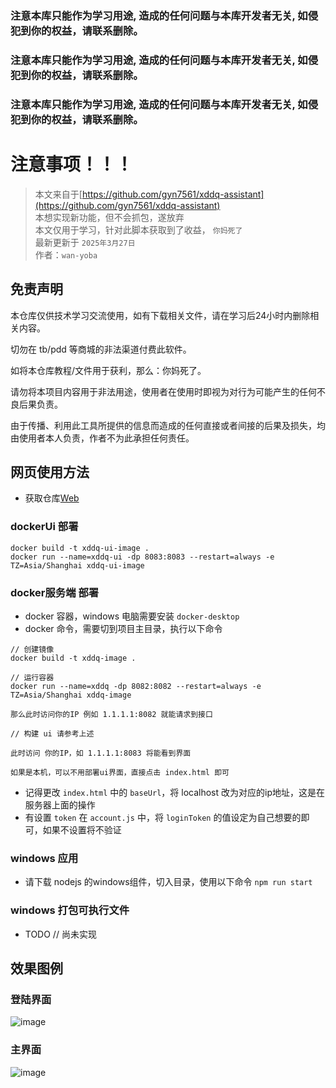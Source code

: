 ### **注意本库只能作为学习用途, 造成的任何问题与本库开发者无关, 如侵犯到你的权益，请联系删除。**
### **注意本库只能作为学习用途, 造成的任何问题与本库开发者无关, 如侵犯到你的权益，请联系删除。**
### **注意本库只能作为学习用途, 造成的任何问题与本库开发者无关, 如侵犯到你的权益，请联系删除。**

# 注意事项！！！
> 本文来自于[https://github.com/gyn7561/xddq-assistant](https://github.com/gyn7561/xddq-assistant) <br/>
> 本想实现新功能，但不会抓包，遂放弃 <br/>
> 本文仅用于学习，针对此脚本获取到了收益， `你妈死了` <br/>
> 最新更新于  `2025年3月27日` <br/>
> 作者：`wan-yoba` <br/>


## 免责声明
	
本仓库仅供技术学习交流使用，如有下载相关文件，请在学习后24小时内删除相关内容。

切勿在 tb/pdd 等商城的非法渠道付费此软件。

如将本仓库教程/文件用于获利，那么：你妈死了。

请勿将本项目内容用于非法用途，使用者在使用时即视为对行为可能产生的任何不良后果负责。
	
由于传播、利用此工具所提供的信息而造成的任何直接或者间接的后果及损失，均由使用者本人负责，作者不为此承担任何责任。

## 网页使用方法

* 获取仓库[Web](https://github.com/wan-yoba/xddq-web)

### dockerUi 部署
```
docker build -t xddq-ui-image .
docker run --name=xddq-ui -dp 8083:8083 --restart=always -e TZ=Asia/Shanghai xddq-ui-image
```

### docker服务端 部署

* docker 容器，windows 电脑需要安装 `docker-desktop`
* docker 命令，需要切到项目主目录，执行以下命令
```
// 创建镜像
docker build -t xddq-image .

// 运行容器
docker run --name=xddq -dp 8082:8082 --restart=always -e TZ=Asia/Shanghai xddq-image

那么此时访问你的IP 例如 1.1.1.1:8082 就能请求到接口

// 构建 ui 请参考上述

此时访问 你的IP，如 1.1.1.1:8083 将能看到界面

如果是本机，可以不用部署ui界面，直接点击 index.html 即可

```
* 记得更改 `index.html` 中的 `baseUrl`，将 localhost 改为对应的ip地址，这是在服务器上面的操作
* 有设置 `token` 在 `account.js` 中，将 `loginToken` 的值设定为自己想要的即可，如果不设置将不验证

### windows 应用
* 请下载 nodejs 的windows组件，切入目录，使用以下命令 `npm run start`

### windows 打包可执行文件
* TODO // 尚未实现

## 效果图例

### 登陆界面
![image](https://github.com/user-attachments/assets/14bfa4b5-abcd-4c63-a26f-f2f9f570f781)

### 主界面
![image](https://github.com/user-attachments/assets/3614f840-5748-4eee-88e3-798c3b768a5c)



